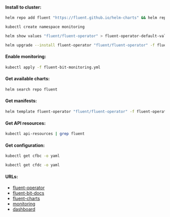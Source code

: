 #### Install to cluster:
```bash
helm repo add fluent "https://fluent.github.io/helm-charts" && helm repo update
```
```bash
kubectl create namespace monitoring
```
```bash
helm show values "fluent/fluent-operator" > fluent-operator-default-values.yml
```
```bash
helm upgrade --install fluent-operator "fluent/fluent-operator" -f fluent-operator-values.yml -n monitoring
```

#### Enable monitoring:
```bash
kubectl apply -f fluent-bit-monitoring.yml
```

#### Get available charts:
```bash
helm search repo fluent
```

#### Get manifests:
```bash
helm template fluent-operator "fluent/fluent-operator" -f fluent-operator-values.yml -n monitoring > manifests.yml
```

#### Get API resources:
```bash
kubectl api-resources | grep fluent
```

#### Get configuration:
```bash
kubectl get cfbc -o yaml
```
```bash
kubectl get cfdc -o yaml
```

#### URLs:
- [fluent-operator](https://github.com/fluent/fluent-operator/blob/master/README.md)
- [fluent-bit-docs](https://docs.fluentbit.io/manual)
- [fluent-charts](https://github.com/fluent/helm-charts/tree/main/charts)
- [monitoring](https://docs.fluentbit.io/manual/administration/monitoring)
- [dashboard](https://grafana.com/grafana/dashboards/7752-logging-dashboard/)
